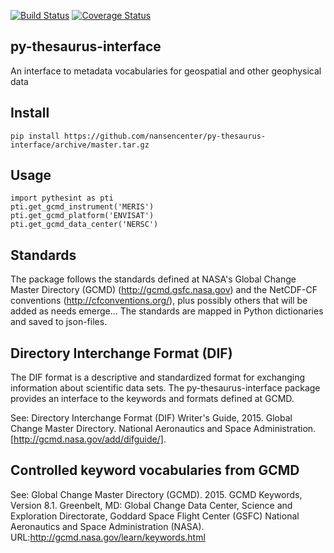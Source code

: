 [![Build Status](https://travis-ci.org/nansencenter/py-thesaurus-interface.svg?branch=master)](https://travis-ci.org/nansencenter/py-thesaurus-interface)
[![Coverage Status](https://coveralls.io/repos/github/nansencenter/py-thesaurus-interface/badge.svg?branch=master)](https://coveralls.io/github/nansencenter/py-thesaurus-interface?branch=master)

## py-thesaurus-interface
An interface to metadata vocabularies for geospatial and other geophysical data

## Install
```
pip install https://github.com/nansencenter/py-thesaurus-interface/archive/master.tar.gz
```
## Usage
```
import pythesint as pti
pti.get_gcmd_instrument('MERIS')
pti.get_gcmd_platform('ENVISAT')
pti.get_gcmd_data_center('NERSC')
```

## Standards

The package follows the standards defined at NASA's Global Change Master Directory (GCMD) (http://gcmd.gsfc.nasa.gov) and the NetCDF-CF conventions (http://cfconventions.org/), plus possibly others that will be added as needs emerge... The standards are mapped in Python dictionaries and saved to json-files.

## Directory Interchange Format (DIF)

The DIF format is a descriptive and standardized format for exchanging information about scientific data sets. The py-thesaurus-interface package provides an interface to the keywords and formats defined at GCMD.

See: Directory Interchange Format (DIF) Writer's Guide, 2015. Global Change Master Directory. National Aeronautics and Space Administration. [http://gcmd.nasa.gov/add/difguide/].

## Controlled keyword vocabularies from GCMD

See: Global Change Master Directory (GCMD). 2015. GCMD Keywords, Version 8.1. Greenbelt, MD: Global Change Data Center, Science and Exploration Directorate, Goddard Space Flight Center (GSFC) National Aeronautics and Space Administration (NASA). URL:http://gcmd.nasa.gov/learn/keywords.html

